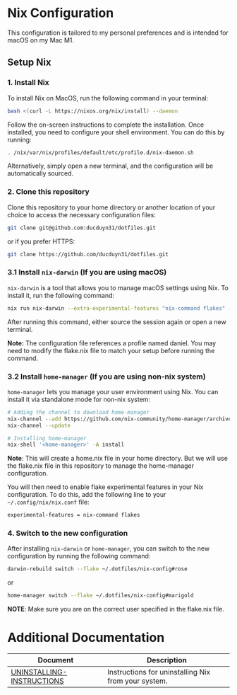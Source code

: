 # Nix Configuration

This configuration is tailored to my personal preferences and is intended for macOS on my Mac M1.

## Setup Nix

### 1. Install Nix

To install Nix on MacOS, run the following command in your terminal:

```bash
bash <(curl -L https://nixos.org/nix/install) --daemon
```

Follow the on-screen instructions to complete the installation. Once installed, you need to configure your shell environment. You can do this by running:

```bash
. /nix/var/nix/profiles/default/etc/profile.d/nix-daemon.sh
```

Alternatively, simply open a new terminal, and the configuration will be automatically sourced.

### 2. Clone this repository

Clone this repository to your home directory or another location of your choice to access the necessary configuration files:

```bash
git clone git@github.com:ducduyn31/dotfiles.git
```

or if you prefer HTTPS:

```bash
git clone https://github.com/ducduyn31/dotfiles.git
```

### 3.1 Install `nix-darwin` (If you are using macOS)

`nix-darwin` is a tool that allows you to manage macOS settings using Nix. To install it, run the following command:

```bash
nix run nix-darwin --extra-experimental-features "nix-command flakes" -- switch --flake ~/.dotfiles/nix-config#rose
```

After running this command, either source the session again or open a new terminal.

**Note:** The configuration file references a profile named daniel. You may need to modify the flake.nix file to match your setup before running the command.

### 3.2 Install `home-manager` (If you are using non-nix system)

`home-manager` lets you manage your user environment using Nix. You can install it via standalone mode for non-nix system:

```bash
# Adding the channel to download home-manager
nix-channel --add https://github.com/nix-community/home-manager/archive/master.tar.gz home-manager
nix-channel --update

# Installing home-manager
nix-shell '<home-manager>' -A install
```

**Note**: This will create a home.nix file in your home directory. But we will use the flake.nix file in this repository to manage the home-manager configuration.

You will then need to enable flake experimental features in your Nix configuration. To do this, add the following line to your `~/.config/nix/nix.conf` file:

```bash
experimental-features = nix-command flakes
```

### 4. Switch to the new configuration

After installing `nix-darwin` or `home-manager`, you can switch to the new configuration by running the following command:

```bash
darwin-rebuild switch --flake ~/.dotfiles/nix-config#rose
```

or

```bash
home-manager switch --flake ~/.dotfiles/nix-config#marigold
```

**NOTE**: Make sure you are on the correct user specified in the flake.nix file.

# Additional Documentation

| Document                                                       | Description                                         |
| -------------------------------------------------------------- | --------------------------------------------------- |
| [UNINSTALLING-INSTRUCTIONS](docs/UNINSTALLING-INSTRUCTIONS.md) | Instructions for uninstalling Nix from your system. |
